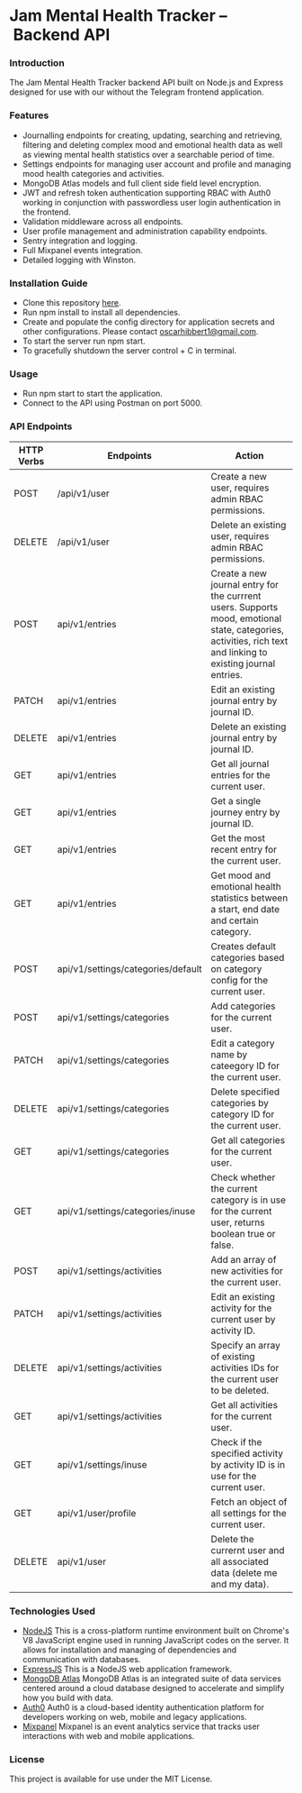 # Jam Mental Health Tracker – Backend API
### Introduction
The Jam Mental Health Tracker backend API built on Node.js and Express designed for use with our without the Telegram frontend application.
### Features
* Journalling endpoints for creating, updating, searching and retrieving, filtering and deleting complex mood and emotional health data as well as viewing mental health statistics over a searchable period of time.
* Settings endpoints for managing user account and profile and managing mood health categories and activities.
* MongoDB Atlas models and full client side field level encryption.
* JWT and refresh token authentication supporting RBAC with Auth0 working in conjunction with passwordless user login authentication in the frontend.
* Validation middleware across all endpoints.
* User profile management and administration capability endpoints.
* Sentry integration and logging.
* Full Mixpanel events integration.
* Detailed logging with Winston.
### Installation Guide
* Clone this repository [here](https://github.com/oscarhibbert/aura-backend).
* Run npm install to install all dependencies.
* Create and populate the config directory for application secrets and other configurations. Please contact oscarhibbert1@gmail.com.
* To start the server run npm start.
* To gracefully shutdown the server control + C in terminal.
### Usage
* Run npm start to start the application.
* Connect to the API using Postman on port 5000.
### API Endpoints
| HTTP Verbs | Endpoints | Action |
| --- | --- | --- |
| POST | /api/v1/user | Create a new user, requires admin RBAC permissions. |
| DELETE | /api/v1/user | Delete an existing user, requires admin RBAC permissions. |
| POST | api/v1/entries | Create a new journal entry for the currrent users. Supports mood, emotional state, categories, activities, rich text and linking to existing journal entries. |
| PATCH | api/v1/entries | Edit an existing journal entry by journal ID. |
| DELETE | api/v1/entries | Delete an existing journal entry by journal ID. |
| GET | api/v1/entries | Get all journal entries for the current user. |
| GET | api/v1/entries | Get a single journey entry by journal ID. |
| GET | api/v1/entries | Get the most recent entry for the current user. |
| GET | api/v1/entries | Get mood and emotional health statistics between a start, end date and certain category. |
| POST | api/v1/settings/categories/default | Creates default categories based on category config for the current user. |
| POST | api/v1/settings/categories | Add categories for the current user. |
| PATCH | api/v1/settings/categories | Edit a category name by cateegory ID for the current user. |
| DELETE | api/v1/settings/categories | Delete specified categories by category ID for the current user. |
| GET | api/v1/settings/categories | Get all categories for the current user. |
| GET | api/v1/settings/categories/inuse | Check whether the current category is in use for the current user, returns boolean true or false. |
| POST | api/v1/settings/activities | Add an array of new activities for the current user. |
| PATCH | api/v1/settings/activities | Edit an existing activity for the current user by activity ID. |
| DELETE | api/v1/settings/activities | Specify an array of existing activities IDs for the current user to be deleted. |
| GET | api/v1/settings/activities | Get all activities for the current user. |
| GET | api/v1/settings/inuse | Check if the specified activity by activity ID is in use for the current user. |
| GET | api/v1/user/profile | Fetch an object of all settings for the current user. |
| DELETE | api/v1/user | Delete the currernt user and all associated data (delete me and my data). |

### Technologies Used
* [NodeJS](https://nodejs.org/) This is a cross-platform runtime environment built on Chrome's V8 JavaScript engine used in running JavaScript codes on the server. It allows for installation and managing of dependencies and communication with databases.
* [ExpressJS](https://www.expresjs.org/) This is a NodeJS web application framework.
* [MongoDB Atlas](https://www.mongodb.com/) MongoDB Atlas is an integrated suite of data services centered around a cloud database designed to accelerate and simplify how you build with data.
* [Auth0](https://auth0.com/) Auth0 is a cloud-based identity authentication platform for developers working on web, mobile and legacy applications.
* [Mixpanel](https://mixpanel.com/) Mixpanel is an event analytics service that tracks user interactions with web and mobile applications.

### License
This project is available for use under the MIT License.
